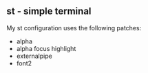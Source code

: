 ## st - simple terminal

My st configuration uses the following patches:

- alpha
- alpha focus highlight
- externalpipe
- font2

